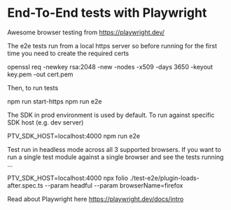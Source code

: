 # End-To-End tests with Playwright

Awesome browser testing from https://playwright.dev/

The e2e tests run from a local https server so before running for the first time you need to create the required certs

  openssl req -newkey rsa:2048 -new -nodes -x509 -days 3650 -keyout key.pem -out cert.pem

Then, to run tests

  npm run start-https
  npm run e2e

The SDK in prod environment is used by default. To run against specific SDK host (e.g. dev server)

  PTV_SDK_HOST=localhost:4000 npm run e2e

Test run in headless mode across all 3 supported browsers.
If you want to run a single test module against a single browser and see the tests running ...

  PTV_SDK_HOST=localhost:4000 npx folio ./test-e2e/plugin-loads-after.spec.ts --param headful --param browserName=firefox
  
Read about Playwright here https://playwright.dev/docs/intro

